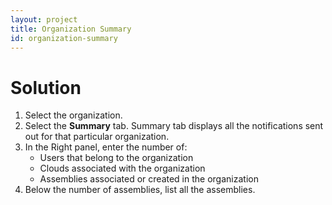 ```yaml
---
layout: project
title: Organization Summary
id: organization-summary
---
```


# Solution


1. Select the organization.
2. Select the **Summary** tab.
    Summary tab displays all the notifications sent out for that particular organization.
3. In the Right panel, enter the number of:
    * Users that belong to the organization
    * Clouds associated with the organization
    * Assemblies associated or created in the organization
4. Below the number of assemblies, list all the assemblies.

